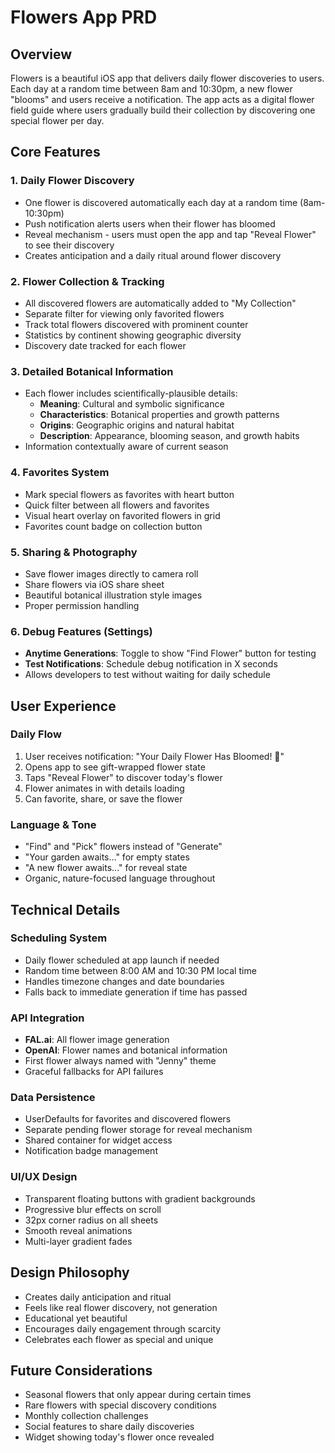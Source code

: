 # Flowers App PRD

## Overview
Flowers is a beautiful iOS app that delivers daily flower discoveries to users. Each day at a random time between 8am and 10:30pm, a new flower "blooms" and users receive a notification. The app acts as a digital flower field guide where users gradually build their collection by discovering one special flower per day.

## Core Features

### 1. Daily Flower Discovery
- One flower is discovered automatically each day at a random time (8am-10:30pm)
- Push notification alerts users when their flower has bloomed
- Reveal mechanism - users must open the app and tap "Reveal Flower" to see their discovery
- Creates anticipation and a daily ritual around flower discovery

### 2. Flower Collection & Tracking
- All discovered flowers are automatically added to "My Collection"
- Separate filter for viewing only favorited flowers
- Track total flowers discovered with prominent counter
- Statistics by continent showing geographic diversity
- Discovery date tracked for each flower

### 3. Detailed Botanical Information
- Each flower includes scientifically-plausible details:
  - **Meaning**: Cultural and symbolic significance
  - **Characteristics**: Botanical properties and growth patterns
  - **Origins**: Geographic origins and natural habitat
  - **Description**: Appearance, blooming season, and growth habits
- Information contextually aware of current season

### 4. Favorites System
- Mark special flowers as favorites with heart button
- Quick filter between all flowers and favorites
- Visual heart overlay on favorited flowers in grid
- Favorites count badge on collection button

### 5. Sharing & Photography
- Save flower images directly to camera roll
- Share flowers via iOS share sheet
- Beautiful botanical illustration style images
- Proper permission handling

### 6. Debug Features (Settings)
- **Anytime Generations**: Toggle to show "Find Flower" button for testing
- **Test Notifications**: Schedule debug notification in X seconds
- Allows developers to test without waiting for daily schedule

## User Experience

### Daily Flow
1. User receives notification: "Your Daily Flower Has Bloomed! 🌸"
2. Opens app to see gift-wrapped flower state
3. Taps "Reveal Flower" to discover today's flower
4. Flower animates in with details loading
5. Can favorite, share, or save the flower

### Language & Tone
- "Find" and "Pick" flowers instead of "Generate"
- "Your garden awaits..." for empty states
- "A new flower awaits..." for reveal state
- Organic, nature-focused language throughout

## Technical Details

### Scheduling System
- Daily flower scheduled at app launch if needed
- Random time between 8:00 AM and 10:30 PM local time
- Handles timezone changes and date boundaries
- Falls back to immediate generation if time has passed

### API Integration
- **FAL.ai**: All flower image generation
- **OpenAI**: Flower names and botanical information
- First flower always named with "Jenny" theme
- Graceful fallbacks for API failures

### Data Persistence
- UserDefaults for favorites and discovered flowers
- Separate pending flower storage for reveal mechanism
- Shared container for widget access
- Notification badge management

### UI/UX Design
- Transparent floating buttons with gradient backgrounds
- Progressive blur effects on scroll
- 32px corner radius on all sheets
- Smooth reveal animations
- Multi-layer gradient fades

## Design Philosophy
- Creates daily anticipation and ritual
- Feels like real flower discovery, not generation
- Educational yet beautiful
- Encourages daily engagement through scarcity
- Celebrates each flower as special and unique

## Future Considerations
- Seasonal flowers that only appear during certain times
- Rare flowers with special discovery conditions
- Monthly collection challenges
- Social features to share daily discoveries
- Widget showing today's flower once revealed 